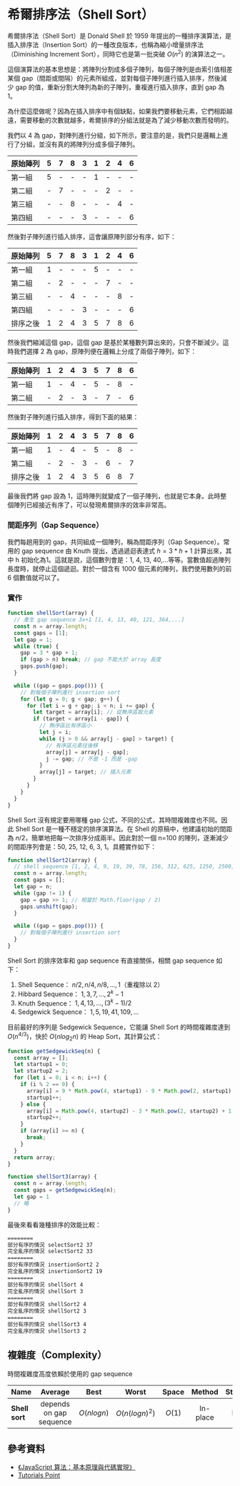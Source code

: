 # 希爾排序法（Shell Sort）

希爾排序法（Shell Sort）是 Donald Shell 於 1959 年提出的一種排序演算法，是插入排序法（Insertion Sort）的一種改良版本，也稱為縮小增量排序法（Diminishing Increment Sort），同時它也是第一批突破 $O(n^2)$ 的演算法之一。

這個演算法的基本思想是：將陣列分割成多個子陣列，每個子陣列是由索引值相差某個 gap（間距或間隔）的元素所組成，並對每個子陣列進行插入排序，然後減少 gap 的值，重新分割大陣列為新的子陣列，重複進行插入排序，直到 gap 為 1。

為什麼這麼做呢？因為在插入排序中有個缺點，如果我們要移動元素，它們相距越遠，需要移動的次數就越多，希爾排序的分組法就是為了減少移動次數而發明的。

我們以 4 為 gap，對陣列進行分組，如下所示，要注意的是，我們只是邏輯上進行了分組，並沒有真的將陣列分成多個子陣列。

| 原始陣列 | 5   | 7   | 8   | 3   | 1   | 2   | 4   | 6   |
| -------- | --- | --- | --- | --- | --- | --- | --- | --- |
| 第一組   | 5   | -   | -   | -   | 1   | -   | -   | -   |
| 第二組   | -   | 7   | -   | -   | -   | 2   | -   | -   |
| 第三組   | -   | -   | 8   | -   | -   | -   | 4   | -   |
| 第四組   | -   | -   | -   | 3   | -   | -   | -   | 6   |

然後對子陣列進行插入排序，這會讓原陣列部分有序，如下：

| 原始陣列 | 5   | 7   | 8   | 3   | 1   | 2   | 4   | 6   |
| -------- | --- | --- | --- | --- | --- | --- | --- | --- |
| 第一組   | 1   | -   | -   | -   | 5   | -   | -   | -   |
| 第二組   | -   | 2   | -   | -   | -   | 7   | -   | -   |
| 第三組   | -   | -   | 4   | -   | -   | -   | 8   | -   |
| 第四組   | -   | -   | -   | 3   | -   | -   | -   | 6   |
| 排序之後 | 1   | 2   | 4   | 3   | 5   | 7   | 8   | 6   |

然後我們縮減這個 gap，這個 gap 是基於某種數列算出來的，只會不斷減少。這時我們選擇 2 為 gap，原陣列便在邏輯上分成了兩個子陣列，如下：

| 原始陣列 | 1   | 2   | 4   | 3   | 5   | 7   | 8   | 6   |
| -------- | --- | --- | --- | --- | --- | --- | --- | --- |
| 第一組   | 1   | -   | 4   | -   | 5   | -   | 8   | -   |
| 第二組   | -   | 2   | -   | 3   | -   | 7   | -   | 6   |

然後對子陣列進行插入排序，得到下面的結果：

| 原始陣列 | 1   | 2   | 4   | 3   | 5   | 7   | 8   | 6   |
| -------- | --- | --- | --- | --- | --- | --- | --- | --- |
| 第一組   | 1   | -   | 4   | -   | 5   | -   | 8   | -   |
| 第二組   | -   | 2   | -   | 3   | -   | 6   | -   | 7   |
| 排序之後 | 1   | 2   | 4   | 3   | 5   | 6   | 8   | 7   |

最後我們將 gap 設為 1，這時陣列就變成了一個子陣列，也就是它本身。此時整個陣列已經接近有序了，可以發現希爾排序的效率非常高。

### 間距序列（Gap Sequence）

我們每趟用到的 gap，共同組成一個陣列，稱為間距序列（Gap Sequence）。常用的 gap sequence 由 Knuth 提出，透過遞迴表達式 $h = 3 * h + 1$ 計算出來，其中 h 初始化為1。這就是說，這個數列會是：1, 4, 13, 40,...等等。當數值超過陣列長度時，就停止這個遞迴。對於一個含有 1000 個元素的陣列，我們使用數列的前 6 個數值就可以了。

### 實作

```js
function shellSort(array) {
  // 產生 gap sequence 3x+1 [1, 4, 13, 40, 121, 364,...]
  const n = array.length;
  const gaps = [1];
  let gap = 1;
  while (true) {
    gap = 3 * gap + 1;
    if (gap > n) break; // gap 不能大於 array 長度
    gaps.push(gap);
  }

  while ((gap = gaps.pop())) {
    // 對每個子陣列進行 insertion sort
    for (let g = 0; g < gap; g++) {
      for (let i = g + gap; i < n; i += gap) {
        let target = array[i]; // 從無序區取元素
        if (target < array[i - gap]) {
          // 無序區比有序區小
          let j = i;
          while (j > 0 && array[j - gap] > target) {
            // 有序區元素往後移
            array[j] = array[j - gap];
            j -= gap; // 不是 -1 而是 -gap
          }
          array[j] = target; // 插入元素
        }
      }
    }
  }
}
```

Shell Sort 沒有規定要用哪種 gap 公式，不同的公式，其時間複雜度也不同。因此 Shell Sort 是一種不穩定的排序演算法。在 Shell 的原稿中，他建議初始的間距為 $n/2$，簡單地把每一次排序分成兩半。因此對於一個 n=100 的陣列，逐漸減少的間距序列會是：50, 25, 12, 6, 3, 1。具體實作如下：

```js
function shellSort2(array) {
  // shell sequence [1, 2, 4, 9, 19, 39, 78, 156, 312, 625, 1250, 2500, 5000]
  const n = array.length;
  const gaps = [];
  let gap = n;
  while (gap != 1) {
    gap = gap >> 1; // 相當於 Math.floor(gap / 2)
    gaps.unshift(gap);
  }

  while ((gap = gaps.pop())) {
    // 對每個子陣列進行 insertion sort
  }
}
```

Shell Sort 的排序效率和 gap sequence 有直接關係，相關 gap sequence 如下：

1. Shell Sequence： $n/2, n/4, n/8, ..., 1$（重複除以 2）
2. Hibbard Sequence： $1, 3, 7, ..., 2^k-1$
3. Knuth Sequence： $1, 4, 13, ..., (3^k-1)/2$
4. Sedgewick Sequence： $1, 5, 19, 41, 109, ...$

目前最好的序列是 Sedgewick Sequence，它能讓 Shell Sort 的時間複雜度達到 $O(n^{4/3})$，快於 $O(nlog_2n)$ 的 Heap Sort，其計算公式：

```js
function getSedgewickSeq(n) {
  const array = [];
  let startup1 = 0;
  let startup2 = 2;
  for (let i = 0; i < n; i++) {
    if (i % 2 == 0) {
      array[i] = 9 * Math.pow(4, startup1) - 9 * Math.pow(2, startup1) + 1;
      startup1++;
    } else {
      array[i] = Math.pow(4, startup2) - 3 * Math.pow(2, startup2) + 1;
      startup2++;
    }
    if (array[i] >= n) {
      break;
    }
  }
  return array;
}

function shellSort3(array) {
  const n = array.length;
  const gaps = getSedgewickSeq(n);
  let gap = 1
  // 略
}
```

最後來看看幾種排序的效能比較：

```bash
========
部分有序的情況 selectSort2 37
完全亂序的情況 selectSort2 33
========
部分有序的情況 insertionSort2 2
完全亂序的情況 insertionSort2 19
========
部分有序的情況 shellSort 4
完全亂序的情況 shellSort 3
========
部分有序的情況 shellSort2 4
完全亂序的情況 shellSort2 3
========
部分有序的情況 shellSort3 4
完全亂序的情況 shellSort3 2
```

## 複雜度（Complexity）

時間複雜度高度依賴於使用的 gap sequence

| Name           |         Average         |    Best    |     Worst      | Space  |  Method  | Stable |
| :------------- | :---------------------: | :--------: | :------------: | :----: | :------: | :----: |
| **Shell sort** | depends on gap sequence | $O(nlogn)$ | $O(n(logn)^2)$ | $O(1)$ | In-place |   No   |

## 參考資料

- [《JavaScript 算法：基本原理與代碼實現》](https://www.tenlong.com.tw/products/9787115596154?list_name=r-zh_cn)
- [Tutorials Point](https://www.tutorialspoint.com/data_structures_algorithms/shell_sort_algorithm.htm)
